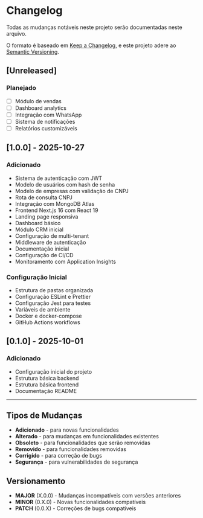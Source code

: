 # Changelog

Todas as mudanças notáveis neste projeto serão documentadas neste arquivo.

O formato é baseado em [Keep a Changelog](https://keepachangelog.com/pt-BR/1.0.0/),
e este projeto adere ao [Semantic Versioning](https://semver.org/lang/pt-BR/).

## [Unreleased]

### Planejado
- [ ] Módulo de vendas
- [ ] Dashboard analytics
- [ ] Integração com WhatsApp
- [ ] Sistema de notificações
- [ ] Relatórios customizáveis

## [1.0.0] - 2025-10-27

### Adicionado
- Sistema de autenticação com JWT
- Modelo de usuários com hash de senha
- Modelo de empresas com validação de CNPJ
- Rota de consulta CNPJ
- Integração com MongoDB Atlas
- Frontend Next.js 16 com React 19
- Landing page responsiva
- Dashboard básico
- Módulo CRM inicial
- Configuração de multi-tenant
- Middleware de autenticação
- Documentação inicial
- Configuração de CI/CD
- Monitoramento com Application Insights

### Configuração Inicial
- Estrutura de pastas organizada
- Configuração ESLint e Prettier
- Configuração Jest para testes
- Variáveis de ambiente
- Docker e docker-compose
- GitHub Actions workflows

## [0.1.0] - 2025-10-01

### Adicionado
- Configuração inicial do projeto
- Estrutura básica backend
- Estrutura básica frontend
- Documentação README

---

## Tipos de Mudanças

- **Adicionado** - para novas funcionalidades
- **Alterado** - para mudanças em funcionalidades existentes
- **Obsoleto** - para funcionalidades que serão removidas
- **Removido** - para funcionalidades removidas
- **Corrigido** - para correção de bugs
- **Segurança** - para vulnerabilidades de segurança

## Versionamento

- **MAJOR** (X.0.0) - Mudanças incompatíveis com versões anteriores
- **MINOR** (0.X.0) - Novas funcionalidades compatíveis
- **PATCH** (0.0.X) - Correções de bugs compatíveis
